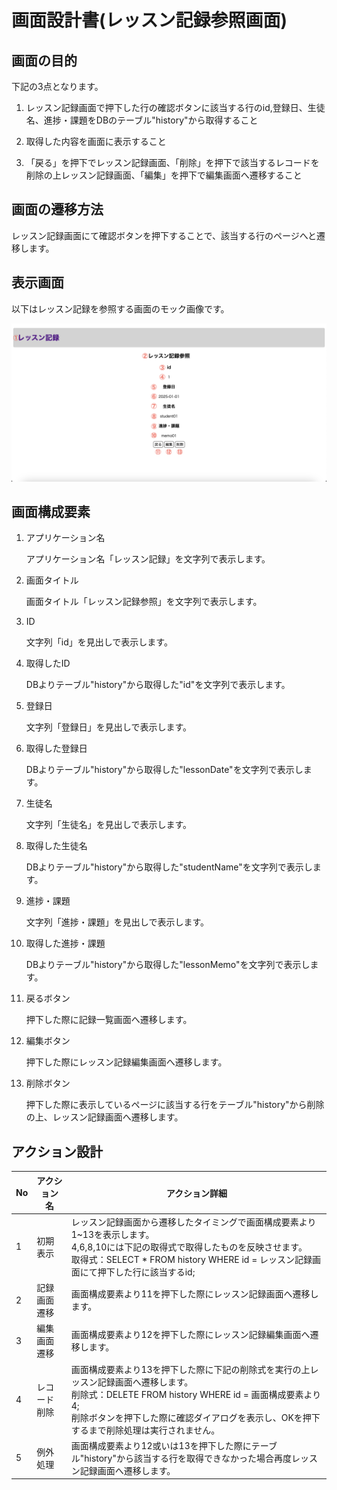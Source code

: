 # 画面設計書(レッスン記録参照画面)

## 画面の目的
下記の3点となります。

1. レッスン記録画面で押下した行の確認ボタンに該当する行のid,登録日、生徒名、進捗・課題をDBのテーブル"history"から取得すること

2. 取得した内容を画面に表示すること

3. 「戻る」を押下でレッスン記録画面、「削除」を押下で該当するレコードを削除の上レッスン記録画面、「編集」を押下で編集画面へ遷移すること

## 画面の遷移方法
レッスン記録画面にて確認ボタンを押下することで、該当する行のページへと遷移します。

## 表示画面
以下はレッスン記録を参照する画面のモック画像です。

![レッスン記録参照](./images/read.png)

## 画面構成要素
1. アプリケーション名

    アプリケーション名「レッスン記録」を文字列で表示します。

2. 画面タイトル

    画面タイトル「レッスン記録参照」を文字列で表示します。

3. ID

    文字列「id」を見出しで表示します。

4. 取得したID

    DBよりテーブル"history"から取得した"id"を文字列で表示します。

5. 登録日

    文字列「登録日」を見出しで表示します。

6. 取得した登録日

    DBよりテーブル"history"から取得した"lessonDate"を文字列で表示します。

7. 生徒名

    文字列「生徒名」を見出しで表示します。

8. 取得した生徒名

    DBよりテーブル"history"から取得した"studentName"を文字列で表示します。

9. 進捗・課題

    文字列「進捗・課題」を見出しで表示します。

10. 取得した進捗・課題

    DBよりテーブル"history"から取得した"lessonMemo"を文字列で表示します。

11. 戻るボタン

    押下した際に記録一覧画面へ遷移します。

12. 編集ボタン

    押下した際にレッスン記録編集画面へ遷移します。

13. 削除ボタン

    押下した際に表示しているページに該当する行をテーブル"history"から削除の上、レッスン記録画面へ遷移します。

## アクション設計
| No   | アクション名 | アクション詳細 |
| --- | ----------- | ------- |
| 1 | 初期表示 | レッスン記録画面から遷移したタイミングで画面構成要素より1~13を表示します。<br>4,6,8,10には下記の取得式で取得したものを反映させます。<br>取得式：SELECT * FROM history WHERE id = レッスン記録画面にて押下した行に該当するid; |
| 2 | 記録画面遷移 | 画面構成要素より11を押下した際にレッスン記録画面へ遷移します。 |
| 3 | 編集画面遷移 | 画面構成要素より12を押下した際にレッスン記録編集画面へ遷移します。 |
| 4 | レコード削除 | 画面構成要素より13を押下した際に下記の削除式を実行の上レッスン記録画面へ遷移します。 <br> 削除式：DELETE FROM history WHERE id = 画面構成要素より4;<br>削除ボタンを押下した際に確認ダイアログを表示し、OKを押下するまで削除処理は実行されません。|
| 5 | 例外処理 | 画面構成要素より12或いは13を押下した際にテーブル"history"から該当する行を取得できなかった場合再度レッスン記録画面へ遷移します。 |